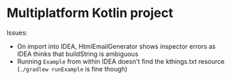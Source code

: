 Multiplatform Kotlin project
============================

Issues:

* On import into IDEA, HtmlEmailGenerator shows inspector errors as IDEA thinks that buildString is ambiguous
* Running `Example` from within IDEA doesn't find the kthings.txt resource (`./gradlew runExample` is fine though)
